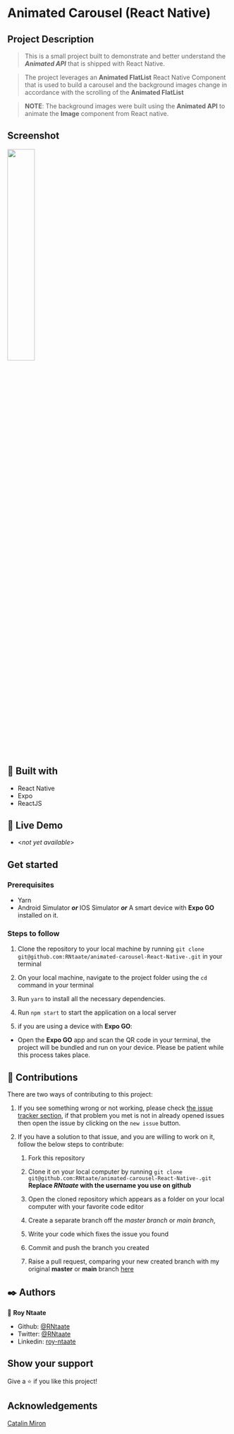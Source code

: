 # Animated Carousel (React Native)

## Project Description
> This is a small project built to demonstrate and better understand the __*Animated API*__ that is shipped with React Native.

> The project leverages an __Animated FlatList__ React Native Component that is used to build a carousel and the background images change in accordance with the scrolling of the __Animated FlatList__

> __NOTE__: The background images were built using the __Animated API__ to animate the __Image__ component from React native.

## Screenshot
<img src="./assets/screenshot1.gif" width="35%" height="35%"  ></img>

##  🔧 Built with

- React Native
- Expo
- ReactJS

## 🔴 Live Demo
 - <*not yet available*>

## Get started
### Prerequisites

- Yarn
- Android Simulator *__or__* IOS Simulator *__or__* A smart device with __Expo GO__ installed on it.

### Steps to follow

1. Clone the repository to your local machine by running `git clone git@github.com:RNtaate/animated-carousel-React-Native-.git` in your terminal

1. On your local machine, navigate to the project folder using the `cd` command in your terminal

1. Run `yarn` to install all the necessary dependencies.

1. Run `npm start` to start the application on a local server

1. if you are using a device with __Expo GO__:
  - Open the __Expo GO__ app and scan the  QR code in your terminal, the project will be bundled and run on your device. Please be patient while this process takes place.

## 🤝 Contributions
  There are two ways of contributing to this project:

1. If you see something wrong or not working, please check [the issue tracker section](https://github.com/RNtaate/animated-carousel-React-Native-/issues), if that problem you met is not in already opened issues then open the issue by clicking on the `new issue` button.

2. If you have a solution to that issue, and you are willing to work on it, follow the below steps to contribute:
    1.  Fork this repository

    1.  Clone it on your local computer by running `git clone git@github.com:RNtaate/animated-carousel-React-Native-.git` __Replace *RNtaate* with the username you use on github__
    1.  Open the cloned repository which appears as a folder on your local computer with your favorite code editor
    1.  Create a separate branch off the *master branch* or *main branch*,
    1.  Write your code which fixes the issue you found
    1.  Commit and push the branch you created
    1.  Raise a pull request, comparing your new created branch with my original __master__ or __main__ branch [here](https://github.com/RNtaate/animated-carousel-React-Native-)

## ✒️  Authors

👤 **Roy Ntaate**

- Github: [@RNtaate](https://github.com/RNtaate)
- Twitter: [@RNtaate](https://twitter.com/RNtaate)
- Linkedin: [roy-ntaate](https://linkedin.com/in/roy-ntaate)

## Show your support

Give a ⭐️ if you like this project!

## Acknowledgements
[Catalin Miron](https://www.youtube.com/@CatalinMironDev)